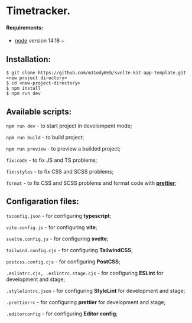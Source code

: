 # Timetracker.

#### Requirements:

- [node](https://nodejs.org/en/) version 14.18 +

## Installation:

    $ git clone https://github.com/m31odyWeb/svelte-kit-app-template.git <new project directory>
    $ cd <new-project-directory>
    $ npm install
    $ npm run dev

## Available scripts:

`npm run dev` - to start project in develompent mode;

`npm run build` - to build project;

`npm run preview` - to preview a builded project;

`fix:code` - to fix JS and TS problems;

`fix:styles` - to fix CSS and SCSS problems;

`format` - to fix CSS and SCSS problems and format code with [**prettier**](https://www.npmjs.com/package/prettier);

## Configaration files:

`tsconfig.json` - for configuring **typescript**;

`vite.config.js` - for configuring **vite**;

`svelte.config.js` - for configuring **svelte**;

`tailwind.config.cjs` - for configuring **TailwindCSS**;

`postcss.config.cjs` - for configuring **PostCSS**;

`.eslintrc.cjs, .eslintrc.stage.cjs` - for configuring **ESLint** for development and stage;

`.stylelintrc.json` - for configuring **StyleLint** for development and stage;

`.prettierrc` - for configuring **prettier** for development and stage;

`.editorconfig` - for configuring **Editor config**;

